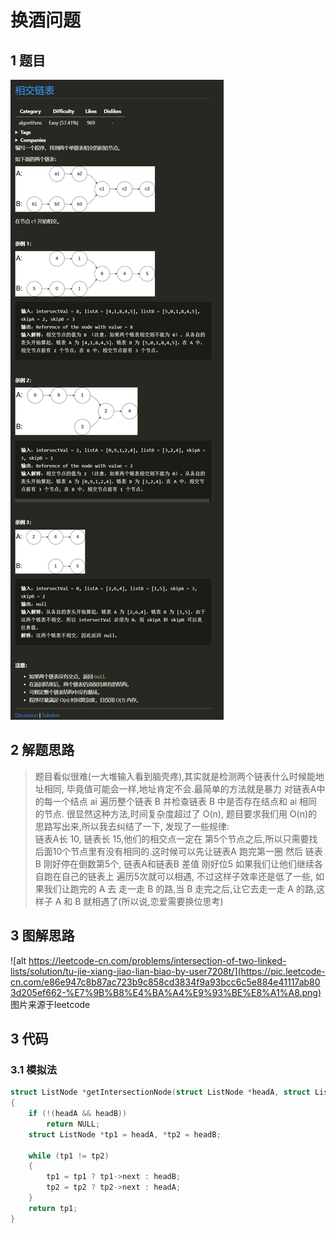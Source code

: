 # 换酒问题

## 1 题目
![alt](Q.jpg)

## 2 解题思路
> 题目看似很难(一大堆输入看到脑壳疼),其实就是检测两个链表什么时候能地址相同, 毕竟值可能会一样,地址肯定不会.最简单的方法就是暴力 对链表A中的每一个结点 ai 遍历整个链表 B 并检查链表 B 中是否存在结点和 ai 相同的节点. 很显然这种方法,时间复杂度超过了 O(n), 题目要求我们用 O(n)的思路写出来,所以我去纠结了一下, 发现了一些规律:  
    链表A长 10, 链表长 15,他们的相交点一定在 第5个节点之后,所以只需要找后面10个节点里有没有相同的.这时候可以先让链表A 跑完第一圈 然后 链表B 刚好停在倒数第5个,  链表A和链表B 差值 刚好位5 如果我们让他们继续各自跑在自己的链表上 遍历5次就可以相遇, 不过这样子效率还是低了一些, 如果我们让跑完的 A 去 走一走 B 的路,当 B 走完之后,让它去走一走 A 的路,这样子 A 和 B 就相遇了(所以说,恋爱需要换位思考)


## 3 图解思路
![alt https://leetcode-cn.com/problems/intersection-of-two-linked-lists/solution/tu-jie-xiang-jiao-lian-biao-by-user7208t/](https://pic.leetcode-cn.com/e86e947c8b87ac723b9c858cd3834f9a93bcc6c5e884e41117ab803d205ef662-%E7%9B%B8%E4%BA%A4%E9%93%BE%E8%A1%A8.png)
图片来源于leetcode

## 3 代码
### 3.1 模拟法
```c
struct ListNode *getIntersectionNode(struct ListNode *headA, struct ListNode *headB)
{
    if (!(headA && headB))
        return NULL;
    struct ListNode *tp1 = headA, *tp2 = headB;

    while (tp1 != tp2)
    {
        tp1 = tp1 ? tp1->next : headB;
        tp2 = tp2 ? tp2->next : headA;
    }
    return tp1;
}
```